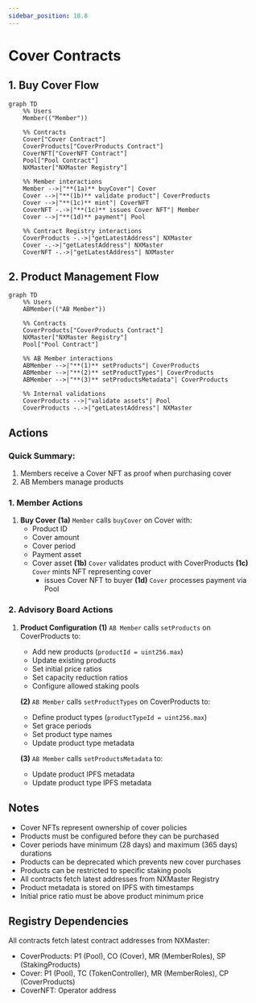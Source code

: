 ```yaml
---
sidebar_position: 10.8
---
```


# Cover Contracts

## 1. Buy Cover Flow

```mermaid
graph TD
    %% Users
    Member(("Member"))

    %% Contracts
    Cover["Cover Contract"]
    CoverProducts["CoverProducts Contract"]
    CoverNFT["CoverNFT Contract"]
    Pool["Pool Contract"]
    NXMaster["NXMaster Registry"]

    %% Member interactions
    Member -->|"**(1a)** buyCover"| Cover
    Cover -->|"**(1b)** validate product"| CoverProducts
    Cover -->|"**(1c)** mint"| CoverNFT
    CoverNFT -.->|"**(1c)** issues Cover NFT"| Member
    Cover -->|"**(1d)** payment"| Pool

    %% Contract Registry interactions
    CoverProducts -.->|"getLatestAddress"| NXMaster
    Cover -.->|"getLatestAddress"| NXMaster
    CoverNFT -.->|"getLatestAddress"| NXMaster
```

## 2. Product Management Flow

```mermaid
graph TD
    %% Users
    ABMember(("AB Member"))

    %% Contracts
    CoverProducts["CoverProducts Contract"]
    NXMaster["NXMaster Registry"]
    Pool["Pool Contract"]

    %% AB Member interactions
    ABMember -->|"**(1)** setProducts"| CoverProducts
    ABMember -->|"**(2)** setProductTypes"| CoverProducts
    ABMember -->|"**(3)** setProductsMetadata"| CoverProducts

    %% Internal validations
    CoverProducts -->|"validate assets"| Pool
    CoverProducts -.->|"getLatestAddress"| NXMaster
```

## Actions

### Quick Summary:

1. Members receive a Cover NFT as proof when purchasing cover
2. AB Members manage products

### 1. Member Actions

1. **Buy Cover**
   **(1a)** `Member` calls `buyCover` on Cover with:
   - Product ID
   - Cover amount
   - Cover period
   - Payment asset
   - Cover asset
     **(1b)** `Cover` validates product with CoverProducts
     **(1c)** `Cover` mints NFT representing cover
     - issues Cover NFT to buyer
       **(1d)** `Cover` processes payment via Pool

### 2. Advisory Board Actions

1. **Product Configuration**
   **(1)** `AB Member` calls `setProducts` on CoverProducts to:

   - Add new products (`productId = uint256.max`)
   - Update existing products
   - Set initial price ratios
   - Set capacity reduction ratios
   - Configure allowed staking pools

   **(2)** `AB Member` calls `setProductTypes` on CoverProducts to:

   - Define product types (`productTypeId = uint256.max`)
   - Set grace periods
   - Set product type names
   - Update product type metadata

   **(3)** `AB Member` calls `setProductsMetadata` to:

   - Update product IPFS metadata
   - Update product type IPFS metadata

## Notes

- Cover NFTs represent ownership of cover policies
- Products must be configured before they can be purchased
- Cover periods have minimum (28 days) and maximum (365 days) durations
- Products can be deprecated which prevents new cover purchases
- Products can be restricted to specific staking pools
- All contracts fetch latest addresses from NXMaster Registry
- Product metadata is stored on IPFS with timestamps
- Initial price ratio must be above product minimum price

## Registry Dependencies

All contracts fetch latest contract addresses from NXMaster:

- CoverProducts: P1 (Pool), CO (Cover), MR (MemberRoles), SP (StakingProducts)
- Cover: P1 (Pool), TC (TokenController), MR (MemberRoles), CP (CoverProducts)
- CoverNFT: Operator address
